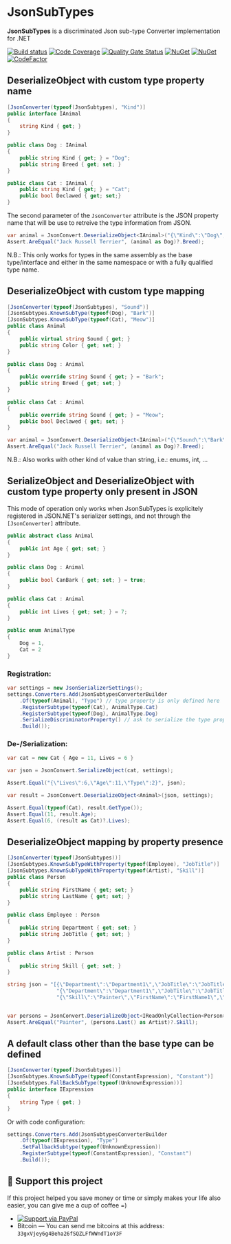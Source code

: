 # __JsonSubTypes__
__JsonSubTypes__ is a discriminated Json sub-type Converter implementation for .NET

[![Build status](https://ci.appveyor.com/api/projects/status/g11crbl037en6rkq/branch/master?svg=true)](https://ci.appveyor.com/project/manuc66/jsonsubtypes/branch/master)
[![Code Coverage](https://codecov.io/gh/manuc66/JsonSubTypes/branch/master/graph/badge.svg)](https://codecov.io/gh/manuc66/JsonSubTypes)
[![Quality Gate Status](https://sonarcloud.io/api/project_badges/measure?project=manuc66%3AJsonSubtypes&metric=alert_status)](https://sonarcloud.io/dashboard?id=manuc66%3AJsonSubtypes)
[![NuGet](https://img.shields.io/nuget/v/JsonSubTypes.svg)](https://www.nuget.org/packages/JsonSubTypes/)
[![NuGet](https://img.shields.io/nuget/dt/JsonSubTypes.svg)](https://www.nuget.org/packages/JsonSubTypes)
[![CodeFactor](https://www.codefactor.io/repository/github/manuc66/JsonSubTypes/badge)](https://www.codefactor.io/repository/github/manuc66/JsonSubTypes)

## DeserializeObject with custom type property name

```csharp
[JsonConverter(typeof(JsonSubtypes), "Kind")]
public interface IAnimal
{
    string Kind { get; }
}

public class Dog : IAnimal
{
    public string Kind { get; } = "Dog";
    public string Breed { get; set; }
}

public class Cat : IAnimal {
    public string Kind { get; } = "Cat";
    public bool Declawed { get; set;}
}
```

The second parameter of the `JsonConverter` attribute is the JSON property name that will be use to retreive the type information from JSON.

```csharp
var animal = JsonConvert.DeserializeObject<IAnimal>("{\"Kind\":\"Dog\",\"Breed\":\"Jack Russell Terrier\"}");
Assert.AreEqual("Jack Russell Terrier", (animal as Dog)?.Breed);
```

N.B.: This only works for types in the same assembly as the base type/interface and either in the same namespace or with a fully qualified type name.

## DeserializeObject with custom type mapping

```csharp
[JsonConverter(typeof(JsonSubtypes), "Sound")]
[JsonSubtypes.KnownSubType(typeof(Dog), "Bark")]
[JsonSubtypes.KnownSubType(typeof(Cat), "Meow")]
public class Animal
{
    public virtual string Sound { get; }
    public string Color { get; set; }
}

public class Dog : Animal
{
    public override string Sound { get; } = "Bark";
    public string Breed { get; set; }
}

public class Cat : Animal
{
    public override string Sound { get; } = "Meow";
    public bool Declawed { get; set; }
}
```

```csharp
var animal = JsonConvert.DeserializeObject<IAnimal>("{\"Sound\":\"Bark\",\"Breed\":\"Jack Russell Terrier\"}");
Assert.AreEqual("Jack Russell Terrier", (animal as Dog)?.Breed);
```

N.B.: Also works with other kind of value than string, i.e.: enums, int, ...

## SerializeObject and DeserializeObject with custom type property only present in JSON

This mode of operation only works when JsonSubTypes is explicitely registered in JSON.NET's serializer settings, and not through the ``[JsonConverter]`` attribute. 

```csharp
public abstract class Animal
{
    public int Age { get; set; }
}

public class Dog : Animal
{
    public bool CanBark { get; set; } = true;
}

public class Cat : Animal
{
    public int Lives { get; set; } = 7;
}

public enum AnimalType
{
    Dog = 1,
    Cat = 2
}
```

### Registration:
```csharp
var settings = new JsonSerializerSettings();
settings.Converters.Add(JsonSubtypesConverterBuilder
    .Of(typeof(Animal), "Type") // type property is only defined here
    .RegisterSubtype(typeof(Cat), AnimalType.Cat)
    .RegisterSubtype(typeof(Dog), AnimalType.Dog)
    .SerializeDiscriminatorProperty() // ask to serialize the type property
    .Build());
```

### De-/Serialization:
```csharp
var cat = new Cat { Age = 11, Lives = 6 }

var json = JsonConvert.SerializeObject(cat, settings);

Assert.Equal("{\"Lives\":6,\"Age\":11,\"Type\":2}", json);

var result = JsonConvert.DeserializeObject<Animal>(json, settings);

Assert.Equal(typeof(Cat), result.GetType());
Assert.Equal(11, result.Age);
Assert.Equal(6, (result as Cat)?.Lives);
```

## DeserializeObject mapping by property presence

```csharp
[JsonConverter(typeof(JsonSubtypes))]
[JsonSubtypes.KnownSubTypeWithProperty(typeof(Employee), "JobTitle")]
[JsonSubtypes.KnownSubTypeWithProperty(typeof(Artist), "Skill")]
public class Person
{
    public string FirstName { get; set; }
    public string LastName { get; set; }
}

public class Employee : Person
{
    public string Department { get; set; }
    public string JobTitle { get; set; }
}

public class Artist : Person
{
    public string Skill { get; set; }
}
```


```csharp
string json = "[{\"Department\":\"Department1\",\"JobTitle\":\"JobTitle1\",\"FirstName\":\"FirstName1\",\"LastName\":\"LastName1\"}," +
                "{\"Department\":\"Department1\",\"JobTitle\":\"JobTitle1\",\"FirstName\":\"FirstName1\",\"LastName\":\"LastName1\"}," +
                "{\"Skill\":\"Painter\",\"FirstName\":\"FirstName1\",\"LastName\":\"LastName1\"}]";


var persons = JsonConvert.DeserializeObject<IReadOnlyCollection<Person>>(json);
Assert.AreEqual("Painter", (persons.Last() as Artist)?.Skill);
```

## A default class other than the base type can be defined

```cs
[JsonConverter(typeof(JsonSubtypes))]
[JsonSubtypes.KnownSubType(typeof(ConstantExpression), "Constant")]
[JsonSubtypes.FallBackSubType(typeof(UnknownExpression))]
public interface IExpression
{
    string Type { get; }
}
```

Or with code configuration:
```cs
settings.Converters.Add(JsonSubtypesConverterBuilder
    .Of(typeof(IExpression), "Type")
    .SetFallbackSubtype(typeof(UnknownExpression))
    .RegisterSubtype(typeof(ConstantExpression), "Constant")
    .Build());
```

## 💖 Support this project
If this project helped you save money or time or simply makes your life also easier, you can give me a cup of coffee =)

- [![Support via PayPal](https://cdn.rawgit.com/twolfson/paypal-github-button/1.0.0/dist/button.svg)](https://www.paypal.me/manuc66)
- Bitcoin — You can send me bitcoins at this address: `33gxVjey6g4Beha26fSQZLFfWWndT1oY3F`
